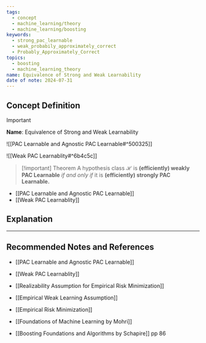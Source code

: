 ```yaml
---
tags:
  - concept
  - machine_learning/theory
  - machine_learning/boosting
keywords:
  - strong_pac_learnable
  - weak_probabily_approximately_correct
  - Probably_Approximately_Correct
topics:
  - boosting
  - machine_learning_theory
name: Equivalence of Strong and Weak Learnability
date of note: 2024-07-31
---
```


## Concept Definition

>[!important]
>**Name**: Equivalence of Strong and Weak Learnability

![[PAC Learnable and Agnostic PAC Learnable#^500325]]

![[Weak PAC Learnablity#^6b4c5c]]


>[!important] Theorem
>A hypothesis class $\mathcal{H}$ is **(efficiently) weakly PAC Learnable** *if and only if* it is **(efficiently) strongly PAC Learnable.**

- [[PAC Learnable and Agnostic PAC Learnable]]
- [[Weak PAC Learnablity]]

## Explanation





-----------
##  Recommended Notes and References


- [[PAC Learnable and Agnostic PAC Learnable]]
- [[Weak PAC Learnablity]]
- [[Realizability Assumption for Empirical Risk Minimization]]
- [[Empirical Weak Learning Assumption]]


- [[Empirical Risk Minimization]]


- [[Foundations of Machine Learning by Mohri]]
- [[Boosting Foundations and Algorithms by Schapire]]  pp 86
